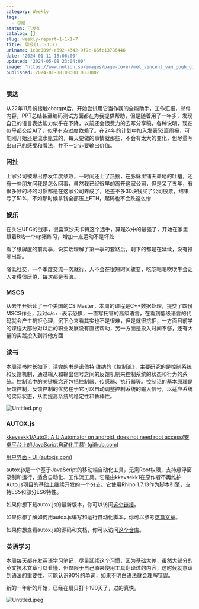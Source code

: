 ```yaml
---
category: Weekly
tags:
  - 总结
status: 已发布
catalog: []
slug: weekly-report-1-1-1-7
title: 周报(1.1-1.7)
urlname: 1c8c009f-e692-4342-9f9c-66fc13786446
date: '2024-01-11 18:06:00'
updated: '2024-05-08 23:04:00'
image: 'https://www.notion.so/images/page-cover/met_vincent_van_gogh_ginoux.jpg'
published: 2024-01-08T08:00:00.000Z
---
```


### 表达


从22年11月份接触chatgpt后，开始尝试用它当作我的全能助手，工作汇报，邮件内容，PPT总结甚至编码测试方面都在为我提供帮助，但是随着用了一年多，发现自己的语言表达能力似乎在下降，以前还会很费力的去写分享稿，各种说明，现在似乎都交给AI了，似乎有点过度依赖了。在24年的计划中加入发表52篇周报，可能刚开始还是流水账式的，每天要做的事情就那些，不会有太大的变化，但尽量写出自己的感受和看法，并不一定非要输出价值。


### 闲扯


上家公司被爆出停发年度绩效，一时间还上了热搜，在脉脉里铺天盖地的吐槽，还有一些朋友问我是怎么回事，虽然我已经很早的离开这家公司，但是呆了五年，有很多好的坏的习惯都是在这家公司养成了，还差不多30块钱买了公司股票，结果亏了51%，不如那时候拿钱全部压上ETH，起码也不会跌这么惨


### 娱乐


在关注UFC的战事，很喜欢沙夫卡特这个选手，算是次中的最强了，开始在家里跟着B站一个up猪练习，增加一点运动不是坏处


看了纸牌屋的前两季，说实话理解了第一季的套路后，剩下的都是在延续，没有推陈出新。


降低社交，一个季度交流一次就行，人不会在很短时间骤变，吃吃喝喝吹吹牛会让人变得很厌倦，每次都是表演。


### MSCS


从去年开始读了一个美国的CS Master，本周的课程是C++数据处理，提交了四份MSCS作业，我对c/c++表示恐惧，一直写托管的高级语言，在看到低级语言的代码就会产生抗拒心理，沉下心来看其实也不是很难，但是就很抗拒，一方面目前学的课程大部分对以后的职业发展没有直接帮助，另一方面是投入时间不够，还有大量的实践投入到其他方面


### 读书


本周读书时长如下，读完的书是诺伯特·维纳的《控制论》，主要研究的是控制系统和反馈机制，通过输入和输出信号之间的反馈机制来控制系统的状态和行为的系统。控制论中的关键概念还包括控制器、传感器、执行器等。控制论的基本原理是反馈控制，反馈控制的优势在于它可以自动调整控制系统的输入信号，以适应系统的实际状态，从而提高系统的稳定性和鲁棒性。


![Untitled.png](https://prod-files-secure.s3.us-west-2.amazonaws.com/5d24fe63-e567-4804-86f9-9fdc62e13082/4d744901-b410-4924-8554-36cce6e9aab7/Untitled.png?X-Amz-Algorithm=AWS4-HMAC-SHA256&X-Amz-Content-Sha256=UNSIGNED-PAYLOAD&X-Amz-Credential=ASIAZI2LB4667XENUFDG%2F20250315%2Fus-west-2%2Fs3%2Faws4_request&X-Amz-Date=20250315T213245Z&X-Amz-Expires=3600&X-Amz-Security-Token=IQoJb3JpZ2luX2VjEMb%2F%2F%2F%2F%2F%2F%2F%2F%2F%2FwEaCXVzLXdlc3QtMiJHMEUCIQC3oeOZ%2BR50hpos7OdHerk%2FVvji4OQZgaZ8UgvfLvQu4AIgQhUMXf%2Fb3SCyVru0lE8dRVg6TtTVCazOcwC7VmnHeZ8q%2FwMIHxAAGgw2Mzc0MjMxODM4MDUiDGzc6Rl0LmlFldKojircA0Py3WvhGV6Efhrux3DYFzHGqzNrhC4b4yc%2FaDSPqLJCnLWkUnaK%2Bp08bow2sc9yu5XXiuu9ZBHNzmLJzLhA52qc2AS0E4iVzWBfuLjPazrh%2FUNsYjpbIoNiYbgxwUG7sptWuVybTMBatKvUFB1oeeOdbHDNILosj4arPkW9HAKuYXCr7TPMOsW1GIlG6k5wLyBv5JDdnp%2FQ6tLzEFveJs6fv0NTy1YRB6BQqkyUQf5w2pEHaKVAkmelzJ8I2Emo3icrP6PQbbDqJUEyh6VRNvsDqWk3PpJMOmgKrgfhiT3kbDTDI4AAdyK6txygjxcfRjWAzzuranTqhWc22Q8p3qG80Nja8PueyqKtVSLYVtZurGE3fi59Qx%2FBMfrk9bfWTvg3NOYkVFyoxZsQzdAbL1sNyr%2FGWXW37Iqya6MNrWyszKj6E1cIA9xjp%2FGD2mOZdCcwULqPUbJCs3dpMXKkoM4OkonYCSrmj7mh%2FWSvN7lZLhggfPQrUpM7zXWVx%2FXioGfmPnlkpH76l6qUUIhCbh0Xyrta7WV54hQYAwmLXZaaWCwjSYpumXD7fgsxyi%2Fqacu7Vg95oC0%2FkJBMLM10Ml%2BFCXaJY26jfTtGhPeRPCQOv8JYS%2F57uwa%2FtEUiMMvg174GOqUBK8u6KPcgk7m1rkcK4CYsipPEJ4miArOVK43NERvpXsLPZiY39fp56Jwg6tJ4cm13JQgQvNSrjb%2Fhfx9%2BawIz1sD%2FGV%2FCSl91uQjKuFqFU8zU5s7dAM0D%2BwdtJSGEh9r1Gz6DaFMtdCdDm%2BALl9L91SgFn3fl%2FlrU3A6kSqIuuNc073Sc1qYyOrd029CQFLXNAyWN9k9sonl2VNF5UHndRnan3xoV&X-Amz-Signature=a5b1eb9bb076c838344d6f27edc1303c2595f9a0eb22b0b877ad796b74635a7b&X-Amz-SignedHeaders=host&x-id=GetObject)


### AUTOX.js


[kkevsekk1/AutoX: A UiAutomator on android, does not need root access(安卓平台上的JavaScript自动化工具) (github.com)](https://github.com/kkevsekk1/AutoX)


[用户界面 - UI (autoxjs.com)](http://doc.autoxjs.com/#/ui)


autox.js是一个基于JavaScript的移动端自动化工具，无需Root权限，支持悬浮窗录制和运行，适合自动化、工作流工具。它是由kkevsekk1在原作者不再维护Auto.js项目的基础上继续开发的一个分支。它使用Rhino 1.7.13作为脚本引擎，支持ES5和部分ES6特性。


如果你想下载autox.js的最新版本，你可以访问[这个链接](https://github.com/kkevsekk1/AutoX/releases)。


如果你想了解如何用autox.js编写和运行自动化脚本，你可以参考[这篇文章](https://www.cnblogs.com/ghj1976/p/autoxjs.html)。


如果你想查看autox.js的源码和文档，你可以访问[这个仓库](https://github.com/kkevsekk1/AutoX)。


### 英语学习


本周每天都在发英语学习笔记，尽量延续这个习惯，因为基础太差，虽然大部分的英文技术文章可以看懂，但仅限于自己原来使用工具翻译过的内容，这时候就意识到语法的重要性，可能认识90%的单词，如果不明白语法就会理解错误。


新的一年新的开始，已经在扇贝打卡190天了，过的真快。


![Untitled.jpeg](https://prod-files-secure.s3.us-west-2.amazonaws.com/5d24fe63-e567-4804-86f9-9fdc62e13082/c04d3014-4bd3-4142-a613-19220f0a3512/Untitled.jpeg?X-Amz-Algorithm=AWS4-HMAC-SHA256&X-Amz-Content-Sha256=UNSIGNED-PAYLOAD&X-Amz-Credential=ASIAZI2LB4667XENUFDG%2F20250315%2Fus-west-2%2Fs3%2Faws4_request&X-Amz-Date=20250315T213245Z&X-Amz-Expires=3600&X-Amz-Security-Token=IQoJb3JpZ2luX2VjEMb%2F%2F%2F%2F%2F%2F%2F%2F%2F%2FwEaCXVzLXdlc3QtMiJHMEUCIQC3oeOZ%2BR50hpos7OdHerk%2FVvji4OQZgaZ8UgvfLvQu4AIgQhUMXf%2Fb3SCyVru0lE8dRVg6TtTVCazOcwC7VmnHeZ8q%2FwMIHxAAGgw2Mzc0MjMxODM4MDUiDGzc6Rl0LmlFldKojircA0Py3WvhGV6Efhrux3DYFzHGqzNrhC4b4yc%2FaDSPqLJCnLWkUnaK%2Bp08bow2sc9yu5XXiuu9ZBHNzmLJzLhA52qc2AS0E4iVzWBfuLjPazrh%2FUNsYjpbIoNiYbgxwUG7sptWuVybTMBatKvUFB1oeeOdbHDNILosj4arPkW9HAKuYXCr7TPMOsW1GIlG6k5wLyBv5JDdnp%2FQ6tLzEFveJs6fv0NTy1YRB6BQqkyUQf5w2pEHaKVAkmelzJ8I2Emo3icrP6PQbbDqJUEyh6VRNvsDqWk3PpJMOmgKrgfhiT3kbDTDI4AAdyK6txygjxcfRjWAzzuranTqhWc22Q8p3qG80Nja8PueyqKtVSLYVtZurGE3fi59Qx%2FBMfrk9bfWTvg3NOYkVFyoxZsQzdAbL1sNyr%2FGWXW37Iqya6MNrWyszKj6E1cIA9xjp%2FGD2mOZdCcwULqPUbJCs3dpMXKkoM4OkonYCSrmj7mh%2FWSvN7lZLhggfPQrUpM7zXWVx%2FXioGfmPnlkpH76l6qUUIhCbh0Xyrta7WV54hQYAwmLXZaaWCwjSYpumXD7fgsxyi%2Fqacu7Vg95oC0%2FkJBMLM10Ml%2BFCXaJY26jfTtGhPeRPCQOv8JYS%2F57uwa%2FtEUiMMvg174GOqUBK8u6KPcgk7m1rkcK4CYsipPEJ4miArOVK43NERvpXsLPZiY39fp56Jwg6tJ4cm13JQgQvNSrjb%2Fhfx9%2BawIz1sD%2FGV%2FCSl91uQjKuFqFU8zU5s7dAM0D%2BwdtJSGEh9r1Gz6DaFMtdCdDm%2BALl9L91SgFn3fl%2FlrU3A6kSqIuuNc073Sc1qYyOrd029CQFLXNAyWN9k9sonl2VNF5UHndRnan3xoV&X-Amz-Signature=94ee1e52d3bfb6ed4468003a3f97ed009b167ee7eeae1c31f0e6c90613158cd2&X-Amz-SignedHeaders=host&x-id=GetObject)

